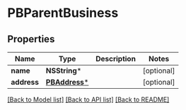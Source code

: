 # PBParentBusiness

## Properties
Name | Type | Description | Notes
------------ | ------------- | ------------- | -------------
**name** | **NSString*** |  | [optional] 
**address** | [**PBAddress***](PBAddress.md) |  | [optional] 

[[Back to Model list]](../README.md#documentation-for-models) [[Back to API list]](../README.md#documentation-for-api-endpoints) [[Back to README]](../README.md)



